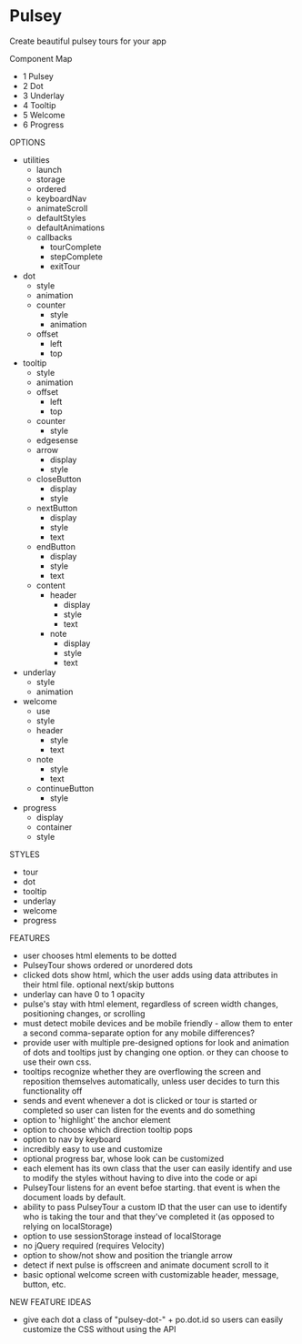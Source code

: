 # Pulsey
Create beautiful pulsey tours for your app

Component Map
- 1 Pulsey
- 2 Dot
- 3 Underlay
- 4 Tooltip
- 5 Welcome
- 6 Progress

OPTIONS
- utilities
  - launch
  - storage
  - ordered
  - keyboardNav
  - animateScroll
  - defaultStyles
  - defaultAnimations
  - callbacks
    - tourComplete
    - stepComplete
    - exitTour  
- dot
  - style
  - animation
  - counter
    - style
    - animation
  - offset
    - left
    - top
- tooltip
  - style
  - animation
  - offset
    - left
    - top
  - counter
    - style
  - edgesense
  - arrow
    - display
    - style
  - closeButton
    - display
    - style
  - nextButton
    - display
    - style
    - text
  - endButton
    - display
    - style
    - text
  - content
    - header
      - display
      - style
      - text
    - note
      - display
      - style
      - text
- underlay
  - style
  - animation
- welcome
  - use
  - style
  - header
    - style
    - text
  - note
    - style
    - text
  - continueButton
    - style
- progress
  - display
  - container
  - style

STYLES
- tour
- dot
- tooltip
- underlay
- welcome
- progress

FEATURES
- user chooses html elements to be dotted
- PulseyTour shows ordered or unordered dots
- clicked dots show html, which the user adds using data attributes in their html file.  optional next/skip buttons
- underlay can have 0 to 1 opacity
- pulse's stay with html element, regardless of screen width changes, positioning changes, or scrolling
- must detect mobile devices and be mobile friendly - allow them to enter a second comma-separate option for any mobile differences?
- provide user with multiple pre-designed options for look and animation of dots and tooltips just by changing one option.  or they can choose to use their own css.
- tooltips recognize whether they are overflowing the screen and reposition themselves automatically, unless user decides to turn this functionality off
- sends and event whenever a dot is clicked or tour is started or completed so user can listen for the events and do something
- option to 'highlight' the anchor element
- option to choose which direction tooltip pops
- option to nav by keyboard
- incredibly easy to use and customize
- optional progress bar, whose look can be customized
- each element has its own class that the user can easily identify and use to modify the styles without having to dive into the code or api
- PulseyTour listens for an event befoe starting.  that event is when the document loads by default.
- ability to pass PulseyTour a custom ID that the user can use to identify who is taking the tour and that they've completed it (as opposed to relying on localStorage)
- option to use sessionStorage instead of localStorage
- no jQuery required (requires Velocity)
- option to show/not show and position the triangle arrow
- detect if next pulse is offscreen and animate document scroll to it
- basic optional welcome screen with customizable header, message, button, etc.

NEW FEATURE IDEAS
- give each dot a class of "pulsey-dot-" + po.dot.id so users can easily customize the CSS without using the API
